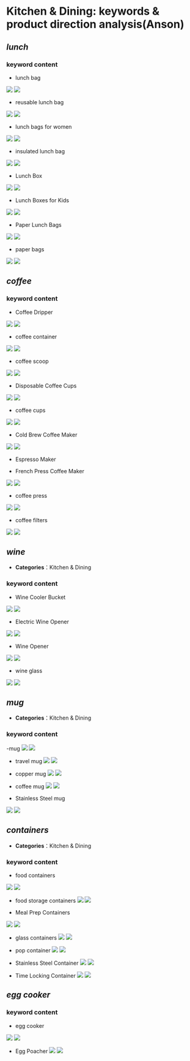 # Kitchen & Dining: keywords & product direction analysis(Anson)

## *lunch* 

### keyword content

- lunch bag

![](media/15357761969346/15357768449406.jpg)
![](media/15357761969346/15357802953163.jpg)

- reusable lunch bag

![](media/15357761969346/15357803797582.jpg)
![](media/15357761969346/15357804715282.jpg)

- lunch bags for women

![](media/15357761969346/15357805509220.jpg)
![](media/15357761969346/15357806320365.jpg)

- insulated lunch bag

![](media/15357761969346/15357807062850.jpg)
![](media/15357761969346/15357807807355.jpg)

- Lunch Box

![](media/15357761969346/15357809967411.jpg)
![](media/15357761969346/15357810856998.jpg)

- Lunch Boxes for Kids

![](media/15357761969346/15357811654881.jpg)
![](media/15357761969346/15357812133252.jpg)

- Paper Lunch Bags

![](media/15357761969346/15357814526207.jpg)
![](media/15357761969346/15357814990225.jpg)

- paper bags

![](media/15357761969346/15357815510723.jpg)
![](media/15357761969346/15357816227481.jpg)


## *coffee* 

### keyword content

- Coffee Dripper

![](media/15357761969346/15357825129989.jpg)
![](media/15357761969346/15357826564564.jpg)

- coffee container

![](media/15357761969346/15357827153464.jpg)
![](media/15357761969346/15357830803493.jpg)

- coffee scoop

![](media/15357761969346/15357831160782.jpg)
![](media/15357761969346/15357831599524.jpg)

- Disposable Coffee Cups

![](media/15357761969346/15357833070090.jpg)
![](media/15357761969346/15357833565305.jpg)

- coffee cups

![](media/15357761969346/15357834139001.jpg)
![](media/15357761969346/15357835708877.jpg)


- Cold Brew Coffee Maker

![](media/15357761969346/15357838273365.jpg)
![](media/15357761969346/15357839230513.jpg)

- Espresso Maker

- French Press Coffee Maker

![](media/15357761969346/15357840486070.jpg)
![](media/15357761969346/15357840979525.jpg)

- coffee press

![](media/15357761969346/15357841447378.jpg)
![](media/15357761969346/15357841732428.jpg)

- coffee filters

![](media/15357761969346/15357843164056.jpg)
![](media/15357761969346/15357843915533.jpg)


## *wine* 

- **Categories**：Kitchen & Dining

### keyword content

- Wine Cooler Bucket

![](media/15357761969346/15357847517963.jpg)
![](media/15357761969346/15357847617085.jpg)

- Electric Wine Opener

![](media/15357761969346/15357850187481.jpg)
![](media/15357761969346/15357850381968.jpg)


- Wine Opener

![](media/15357761969346/15357851135845.jpg)
![](media/15357761969346/15357850902622.jpg)

- wine glass

![](media/15357761969346/15357852682186.jpg)
![](media/15357761969346/15357853296006.jpg)


## *mug* 

- **Categories**：Kitchen & Dining

### keyword content

-mug
 ![](media/15356295744399/15357854904440.jpg)
 ![](media/15356295744399/15357857542292.jpg)


- travel mug
![](media/15356295744399/15357854624304.jpg)
![](media/15356295744399/15357854324919.jpg)

- copper mug
![](media/15356295744399/15357855686536.jpg)
![](media/15356295744399/15357857146282.jpg)


- coffee mug
![](media/15356295744399/15357855260548.jpg)
![](media/15356295744399/15357856790988.jpg)

- Stainless Steel mug

![](media/15356295744399/15357856017754.jpg)
![](media/15356295744399/15357856455299.jpg)



## *containers* 

- **Categories**：Kitchen & Dining

### keyword content
- food containers

![](media/15356295744399/15357859683860.jpg)
![](media/15356295744399/15357860264171.jpg)


- food storage containers
![](media/15356295744399/15357863304378.jpg)
![](media/15356295744399/15357863127835.jpg)


- Meal Prep Containers

![](media/15356295744399/15357860456501.jpg)
![](media/15356295744399/15357860891453.jpg)


- glass containers
![](media/15356295744399/15357861211915.jpg)
![](media/15356295744399/15357861914581.jpg)


- pop container
![](media/15356295744399/15357862395069.jpg)
![](media/15356295744399/15357862723677.jpg)

- Stainless Steel Container
![](media/15356295744399/15357864062475.jpg)
![](media/15356295744399/15357864405770.jpg)


- Time Locking Container
![](media/15356295744399/15357864675919.jpg)
![](media/15356295744399/15357867530421.jpg)

## *egg cooker* 

### keyword content
- egg cooker

![](media/15356295744399/15357871119502.jpg)
![](media/15356295744399/15357871656580.jpg)

- Egg Poacher
![](media/15356295744399/15357871904153.jpg)
![](media/15356295744399/15357873058568.jpg)



